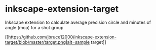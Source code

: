 # inkscape-extension-target
Inkscape extension to calculate average precision circle and minutes of angle (moa) for a shot group

[[https://github.com/jbruce12000/inkscape-extension-target/blob/master/target.png|alt=sample target]]
